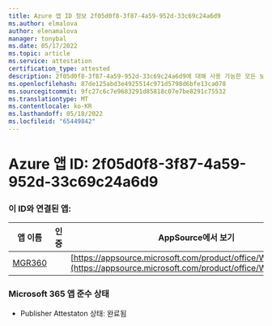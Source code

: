 ```yaml
---
title: Azure 앱 ID 정보 2f05d0f8-3f87-4a59-952d-33c69c24a6d9
ms.author: elmalova
author: elenamalova
manager: tonybal
ms.date: 05/17/2022
ms.topic: article
ms.service: attestation
certification_type: attested
description: 2f05d0f8-3f87-4a59-952d-33c69c24a6d9에 대해 사용 가능한 모든 보안 및 규정 준수 정보입니다.
ms.openlocfilehash: 87de125abd3e4925514c971d5798d6bfe13ca078
ms.sourcegitcommit: 9fc27c6c7e9683291d85818c07e7be8291c75532
ms.translationtype: MT
ms.contentlocale: ko-KR
ms.lasthandoff: 05/18/2022
ms.locfileid: "65449842"
---
```

# <a name="azure-app-id-2f05d0f8-3f87-4a59-952d-33c69c24a6d9"></a>Azure 앱 ID: 2f05d0f8-3f87-4a59-952d-33c69c24a6d9


### <a name="apps-associated-with-this-id"></a>이 ID와 연결된 앱:
| **앱 이름** | **인증** | **AppSource에서 보기** |
|--------------|---------------|-----------------------|
| [MGR360](../forward/WA200003329.md) |  | [https://appsource.microsoft.com/product/office/WA200003329](https://appsource.microsoft.com/product/office/WA200003329) |

### <a name="microsoft-365-app-compliance-status"></a>Microsoft 365 앱 준수 상태
- Publisher Attestaton 상태: 완료됨
